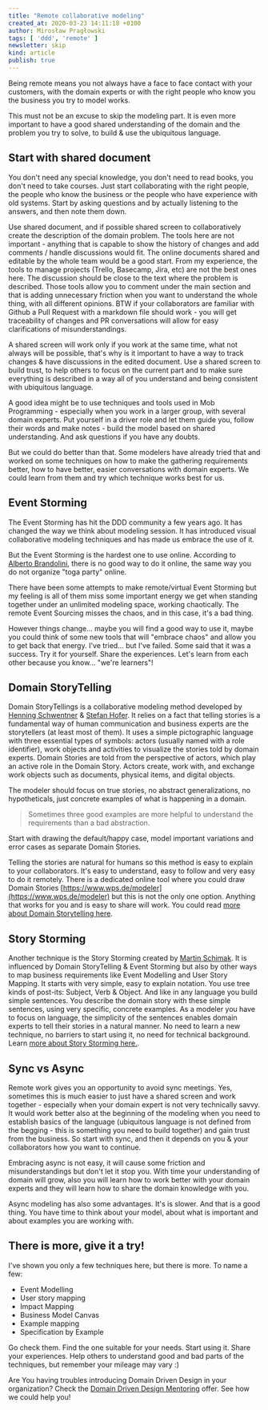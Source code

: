 ```yaml
---
title: "Remote collaborative modeling"
created_at: 2020-03-23 14:11:18 +0100
author: Mirosław Pragłowski
tags: [ 'ddd', 'remote' ]
newsletter: skip
kind: article
publish: true
---
```


Being remote means you not always have a face to face contact with your customers, with the domain experts or with the right people who know you the business you try to model works.

This must not be an excuse to skip the modeling part. It is even more important to have a good shared understanding of the domain and the problem you try to solve, to build & use the ubiquitous language.

<!-- more -->

## Start with shared document

You don't need any special knowledge, you don't need to read books, you don't need to take courses. Just start collaborating with the right people, the people who know the business or the people who have experience with old systems.  Start by asking questions and by actually listening to the answers, and then note them down.

Use shared document, and if possible shared screen to collaboratively create the description of the domain problem. The tools here are not important - anything that is capable to show the history of changes and add comments / handle discussions would fit. The online documents shared and editable by the whole team would be a good start.
From my experience, the tools to manage projects (Trello, Basecamp, Jira, etc) are not the best ones here. The discussion should be close to the text where the problem is described. Those tools allow you to comment under the main section and that is adding unnecessary friction when you want to understand the whole thing, with all different opinions.
BTW if your collaborators are familiar with Github a Pull Request with a markdown file should work - you will get traceability of changes and PR conversations will allow for easy clarifications of misunderstandings.

A shared screen will work only if you work at the same time, what not always will be possible, that's why is it important to have a way to track changes & have discussions in the edited document. Use a shared screen to build trust, to help others to focus on the current part and to make sure everything is described in a way all of you understand and being consistent with ubiquitous language.

A good idea might be to use techniques and tools used in Mob Programming - especially when you work in a larger group, with several domain experts. Put yourself in a driver role and let them guide you, follow their words and make notes - build the model based on shared understanding. And ask questions if you have any doubts.

But we could do better than that. Some modelers have already tried that and worked on some techniques on how to make the gathering requirements better, how to have better, easier conversations with domain experts. We could learn from them and try which technique works best for us.

## Event Storming

The Event Storming has hit the DDD community a few years ago. It has changed the way we think about modeling session. It has introduced visual collaborative modeling techniques and has made us embrace the use of it.

But the Event Storming is the hardest one to use online. According to [Alberto Brandolini](https://twitter.com/ziobrando), there is no good way to do it online, the same way you do not organize "toga party" online.

There have been some attempts to make remote/virtual Event Storming but my feeling is all of them miss some important energy we get when standing together under an unlimited modeling space, working chaotically. The remote Event Sourcing misses the chaos, and in this case, it's a bad thing.

However things change... maybe you will find a good way to use it, maybe you could think of some new tools that will "embrace chaos" and allow you to get back that energy.
I've tried... but I've failed. Some said that it was a success. Try it for yourself. Share the experiences. Let's learn from each other because you know... "we're learners"!

## Domain StoryTelling

Domain StoryTellings is a collaborative modeling method developed by [Henning Schwentner](https://twitter.com/hschwentner) & [Stefan Hofer](https://twitter.com/hofstef).
It relies on a fact that telling stories is a fundamental way of human communication and business experts are the storytellers (at least most of them). It uses a simple pictographic language with three essential types of symbols:
actors (usually named with a role identifier), work objects and activities to visualize the stories told by domain experts.
Domain Stories are told from the perspective of actors, which play an active role in the Domain Story. Actors create, work with, and exchange work objects such as documents, physical items, and digital objects.

The modeler should focus on true stories, no abstract generalizations, no hypotheticals, just concrete examples of what is happening in a domain.

> Sometimes three good examples are more helpful to understand the requirements than a bad abstraction.

Start with drawing the default/happy case, model important variations and error cases as separate Domain Stories.

Telling the stories are natural for humans so this method is easy to explain to your collaborators. It's easy to understand, easy to follow and very easy to do it remotely. There is a dedicated online tool where you could draw Domain Stories [https://www.wps.de/modeler](https://www.wps.de/modeler) but this is not the only one option. Anything that works for you and is easy to share will work. You could read [more about Domain Storytelling here](https://domainstorytelling.org/#dst-explained).

## Story Storming

Another technique is the Story Storming created by [Martin Schimak](https://twitter.com/martinschimak). It is influenced by Domain StoryTelling & Event Storming but also by other ways to map business requirements like Event Modelling and User Story Mapping. It starts with very simple, easy to explain notation. You use tree kinds of post-its: Subject, Verb & Object. And like in any language you build simple sentences. You describe the domain story with these simple sentences, using very specific, concrete examples. As a modeler you have to focus on language, the simplicity of the sentences enables domain experts to tell their stories in a natural manner. No need to learn a new technique, no barriers to start using it, no need for technical background.
Learn [more about Story Storming here.](https://medium.com/plexiti/story-storming-191756f57387).

## Sync vs Async

Remote work gives you an opportunity to avoid sync meetings. Yes, sometimes this is much easier to just have a shared screen and work together - especially when your domain expert is not very technically savvy. It would work better also at the beginning of the modeling when you need to establish basics of the language (ubiquitous language is not defined from the begging - this is something you need to build together) and gain trust from the business. So start with sync, and then it depends on you & your collaborators how you want to continue.

Embracing async is not easy, it will cause some friction and misunderstandings but don't let it stop you. With time your understanding of domain will grow, also you will learn how to work better with your domain experts and they will learn how to share the domain knowledge with you.

Async modeling has also some advantages. It's is slower. And that is a good thing. You have time to think about your model, about what is important and about examples you are working with.

## There is more, give it a try!

I've shown you only a few techniques here, but there is more. To name a few:

* Event Modelling
* User story mapping
* Impact Mapping
* Business Model Canvas
* Example mapping
* Specification by Example

Go check them. Find the one suitable for your needs. Start using it. Share your experiences. Help others to understand good and bad parts of the techniques, but remember your mileage may vary :)



Are You having troubles introducing Domain Driven Design in your organization? Check the [Domain Driven Design Mentoring](https://products.arkency.com/ddd-mentoring/) offer. See how we could help you!
